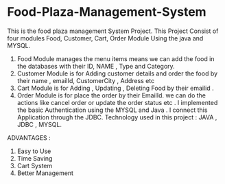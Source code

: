 # Food-Plaza-Management-System
This is the food plaza management System Project. This Project Consist of four modules  Food, Customer, Cart, Order Module Using the java and MYSQL.
1) Food Module manages the menu items means we can add the food in the databases with their ID, NAME , Type and Category.
2) Customer Module is for Adding customer details and order the food by their name , emailId, CustomerCity , Address etc 
3) Cart Module is for Adding , Updating , Deleting Food by their  emailid .
4) Order Module is for place the order by their EmailId. we can do the actions like cancel order or update the order status etc .
I implemented the basic Authentication using the MYSQL and Java . I connect this Application through the JDBC.
Technology used in this project : JAVA , JDBC , MYSQL.

ADVANTAGES  :
1) Easy to Use
2) Time Saving
3) Cart System
4) Better Management
   
